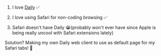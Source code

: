 1. I love [Daily](https://daily.dev) ✅

1. I love using Safari for non-coding browsing ✅

1. Safari doesn't have Daily 😭(probably won't ever have since Apple is being really uncool with Safari extensions lately)

Solution? Making my own Daily web client to use as default page for my Safari tabs! 🥳
